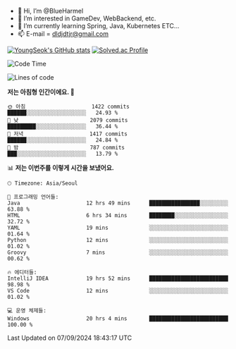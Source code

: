 - 👋 Hi, I’m @BlueHarmel
- 👀 I’m interested in GameDev, WebBackend, etc.
- 🌱 I’m currently learning Spring, Java, Kubernetes ETC...
- 📫 E-mail = dldjdtjr@gmail.com

[![YoungSeok's GitHub stats](https://github-readme-stats.vercel.app/api?username=BlueHarmel&show_icons=true&theme=transparent)](https://github.com/anuraghazra/github-readme-stats)
[![Solved.ac Profile](http://mazassumnida.wtf/api/v2/generate_badge?boj=dldjdtjr)](https://solved.ac/dldjdtjr/)

<!--START_SECTION:waka-->
![Code Time](http://img.shields.io/badge/Code%20Time-692%20hrs%2035%20mins-blue)

![Lines of code](https://img.shields.io/badge/%EC%A0%80%EB%8A%94%20%EC%97%AC%ED%83%9C%EA%B9%8C%EC%A7%80%20-46.6%20million%20%EC%A4%84%EC%9D%98%20%EC%BD%94%EB%93%9C%EB%A5%BC%20%EC%9E%91%EC%84%B1%ED%96%88%EC%96%B4%EC%9A%94.-blue)

**저는 아침형 인간이에요. 🐤** 

```text
🌞 아침                     1422 commits        ██████░░░░░░░░░░░░░░░░░░░   24.93 % 
🌆 낮　                     2079 commits        █████████░░░░░░░░░░░░░░░░   36.44 % 
🌃 저녁                     1417 commits        ██████░░░░░░░░░░░░░░░░░░░   24.84 % 
🌙 밤　                     787 commits         ███░░░░░░░░░░░░░░░░░░░░░░   13.79 % 
```


📊 **저는 이번주를 이렇게 시간을 보냈어요.** 

```text
🕑︎ Timezone: Asia/Seoul

💬 프로그래밍 언어들: 
Java                     12 hrs 49 mins      ████████████████░░░░░░░░░   63.88 % 
HTML                     6 hrs 34 mins       ████████░░░░░░░░░░░░░░░░░   32.72 % 
YAML                     19 mins             ░░░░░░░░░░░░░░░░░░░░░░░░░   01.64 % 
Python                   12 mins             ░░░░░░░░░░░░░░░░░░░░░░░░░   01.02 % 
Groovy                   7 mins              ░░░░░░░░░░░░░░░░░░░░░░░░░   00.62 % 

🔥 에디터들: 
IntelliJ IDEA            19 hrs 52 mins      █████████████████████████   98.98 % 
VS Code                  12 mins             ░░░░░░░░░░░░░░░░░░░░░░░░░   01.02 % 

💻 운영 체제들: 
Windows                  20 hrs 4 mins       █████████████████████████   100.00 % 
```


 Last Updated on 07/09/2024 18:43:17 UTC
<!--END_SECTION:waka-->
<!---
BlueHarmel/BlueHarmel is a ✨ special ✨ repository because its `README.md` (this file) appears on your GitHub profile.
You can click the Preview link to take a look at your changes.
--->

